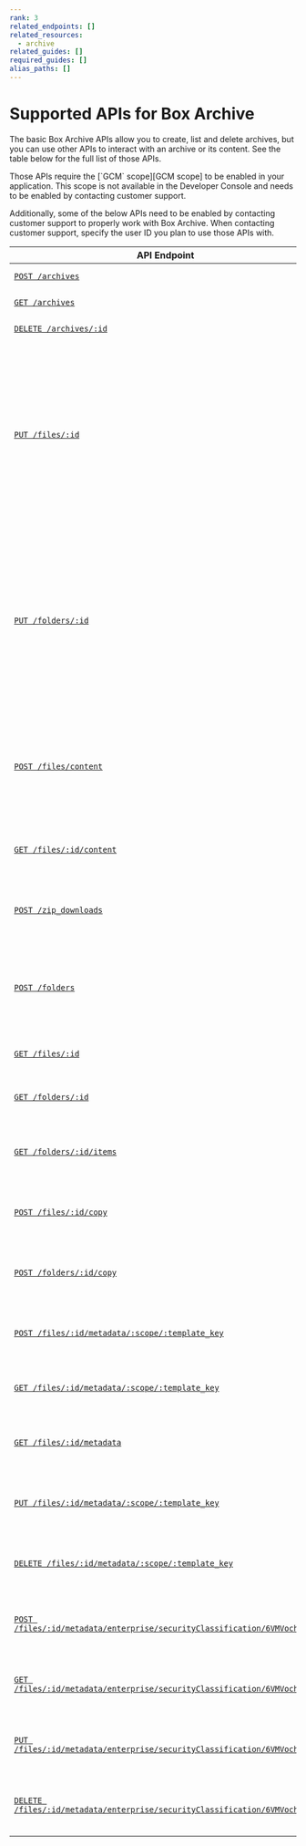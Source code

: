 ```yaml
---
rank: 3
related_endpoints: []
related_resources:
  - archive
related_guides: []
required_guides: []
alias_paths: []
---
```


# Supported APIs for Box Archive

The basic Box Archive APIs allow you to create, list and delete archives, but you can use other APIs to interact with an archive or its content.
See the table below for the full list of those APIs.

<Message type='notice'>
  Those APIs require the [`GCM` scope][GCM scope] to be enabled in your application.
  This scope is not available in the Developer Console and needs to be enabled by contacting customer support.

  Additionally, some of the below APIs need to be enabled by contacting customer support to properly work with Box Archive.
  When contacting customer support, specify the user ID you plan to use those APIs with.
</Message>

| API Endpoint                                                                                                      | Description                                                                                                                                                                                        |
|-------------------------------------------------------------------------------------------------------------------|----------------------------------------------------------------------------------------------------------------------------------------------------------------------------------------------------|
| [`POST /archives`][Create archive]                                                                                | Create an archive.                                                                                                                                                                                 |
| [`GET /archives`][List archives]                                                                                  | List all archives.                                                                                                                                                                                 |
| [`DELETE /archives/:id`][Delete archive]                                                                          | Delete an archive.                                                                                                                                                                                 |
| [`PUT /files/:id`][Update file]                                                                                   | Add a file to an archive, restore a file from an archive, or move file within/between archives. Other updates to the file are not allowed. Requires contacting customer support to enable.         |
| [`PUT /folders/:id`][Update folder]                                                                               | Add a folder to an archive, restore a folder from an archive, or move folder within/between archives. Other updates to the folder are not allowed. Requires contacting customer support to enable. |
| [`POST /files/content`][Upload file]                                                                              | Upload a file to an archive or to folder within archive. Requires contacting customer support to enable.                                                                                           |
| [`GET /files/:id/content`][Download file]                                                                         | Download a file from an archive or from folder within archive.                                                                                                                                     |
| [`POST /zip_downloads`][Download zip]                                                                             | Download a zip file of an archive or of a folder within archive.                                                                                                                                   |
| [`POST /folders`][Create folder within archive]                                                                   | Create a folder within an archive. Requires contacting customer support to enable.                                                                                                                 |
| [`GET /files/:id`][Get file details]                                                                              | Get details of a file within an archive.                                                                                                                                                           |
| [`GET /folders/:id`][Get folder details]                                                                          | Get details of archive or a folder within an archive.                                                                                                                                              |
| [`GET /folders/:id/items`][List folder items]                                                                     | List items within an archive or a folder within an archive.                                                                                                                                        |
| [`POST /files/:id/copy`][Copy file]                                                                               | Copy a file within an archive or to another archive.                                                                                                                                               |
| [`POST /folders/:id/copy`][Copy folder]                                                                           | Copy a folder within an archive or to another archive.                                                                                                                                             |
| [`POST /files/:id/metadata/:scope/:template_key`][Create metadata on file]                                        | Create metadata instance on a file within an archive.                                                                                                                                              |
| [`GET /files/:id/metadata/:scope/:template_key`][View metadata on file]                                           | View metadata instance on a file within an archive.                                                                                                                                                |
| [`GET /files/:id/metadata`][List metadata on file]                                                                | List all metadata instances on a file within an archive.                                                                                                                                           |
| [`PUT /files/:id/metadata/:scope/:template_key`][Update metadata on file]                                         | Update metadata instance on a file within an archive.                                                                                                                                              |
| [`DELETE /files/:id/metadata/:scope/:template_key`][Delete metadata on file]                                      | Delete metadata instance on a file within an archive.                                                                                                                                              |
| [`POST /files/:id/metadata/enterprise/securityClassification/6VMVochwUWo`][Create classification label on file]   | Create a classification label on a file within an archive.                                                                                                                                         |
| [`GET /files/:id/metadata/enterprise/securityClassification/6VMVochwUWo`][View classification label on file]      | View a classification label on a file within an archive.                                                                                                                                           |
| [`PUT /files/:id/metadata/enterprise/securityClassification/6VMVochwUWo`][Update classification label on file]    | Update a classification label on a file within an archive.                                                                                                                                         |
| [`DELETE /files/:id/metadata/enterprise/securityClassification/6VMVochwUWo`][Delete classification label on file] | Delete a classification label on a file within an archive.                                                                                                                                         |

[Create archive]: https://developer.box.com/reference/v2025.0/post-archives/
[List archives]: https://developer.box.com/reference/v2025.0/get-archives/
[Delete archive]: https://developer.box.com/reference/v2025.0/delete-archives-id/
[Update file]: e://put-files-id
[Update folder]: e://put-folders-id
[Upload file]: e://post-files-content
[Download file]: e://get-files-id-content
[Download zip]: e://post-zip-downloads
[Create folder within archive]: e://post-folders
[Get file details]: e://get-files-id
[Get folder details]: e://get-folders-id
[List folder items]: e://get-folders-id-items
[Copy file]: e://post-files-id-copy
[Copy folder]: e://post-folders-id-copy
[Create metadata on file]: e://post-files-id-metadata-id-id
[View metadata on file]: e://get-files-id-metadata-id-id
[List metadata on file]: e://get-files-id-metadata
[Update metadata on file]: e://put-files-id-metadata-id-id
[Delete metadata on file]: e://delete-files-id-metadata-id-id
[Create classification label on file]: e://post-files-id-metadata-enterprise-securityClassification-6VMVochwUWo
[View classification label on file]: e://get-files-id-metadata-enterprise-securityClassification-6VMVochwUWo
[Update classification label on file]: e://put-files-id-metadata-enterprise-securityClassification-6VMVochwUWo
[Delete classification label on file]: e://delete-files-id-metadata-enterprise-securityClassification-6VMVochwUWo
[GCM scope]: https://developer.box.com/guides/api-calls/permissions-and-errors/scopes/#global-content-manager-gcm
